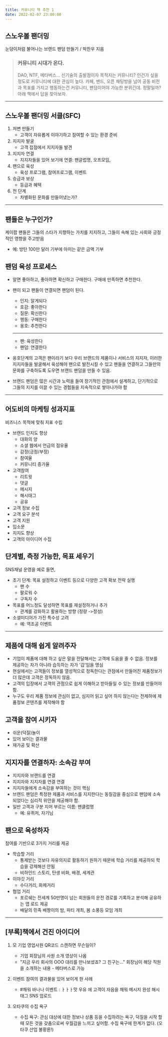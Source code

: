 ```yaml
---
title: 커뮤니티 책 추천 1
date: 2022-02-07 23:00:00
---
```




## 스노우볼 팬더밍

눈덩이처럼 불어나는 브랜드 팬덤 만들기 / 박찬우 지음

> ### 커뮤니티 시대가 온다.
> DAO, NTF, 메타버스... 신기술의 출발점이자 목적지는 커뮤니티? 인건가 싶을 정도로 커뮤니티에 대한 관심이 높다. 카페, 밴드, 오픈 채팅방을 넘어 공동 비전과 목표를 가지고 행동하는건 커뮤니티, 팬덤이어야 가능한 분위긴데. 정말일까? 아래 책에서 답을 찾아보자.

---

## 스노우볼 팬더밍 서클(SFC)

1. 저변 만들기
    - 고객이 자유롭게 이야기하고 참여할 수 있는 환경 준비
2. 지지자 발굴
    - 고객 접점에서 지지자들 발견
3. 지지자 연결
    - 지지자들을 있어 보기에 연결: 팬글럽명, 오프모임, 
4. 팬으로 육성 
    - 육성 프로그램, 참여프로그램, 이벤트
5. 승급과 보상
    - 등급과 혜택
6. 전 단계
    - 차별화된 문화를 만들어냈는가?

---

## 팬들은 누구인가?

케이팝 팬들은 그들의 스타가 지향하는 가치를 지지하고, 그들이 속해 있는 사회와 긍정적인 영향을 주고받음
- 예: 방탄 100만 달러 기부에 아미는 같은 금액 기부

## 팬덤 육성 프로세스

- 알면 좋아하고, 좋아하면 확신하고 구매한다. 구매에 만족하면 추천한다.
- 팬이 되고 팬들이 연결되면 팬덤이 된다.

    - 인지: 알게되다
    - 호감: 좋아한다
    - 질문: 확신한다
    - 행동: 구매한다
    - 옹호: 추천한다
    
    ---
    
    - 팬: 육성한다
    - 팬덤: 연결한다

- 옹호단계의 고객은 팬이라기 보다 우리 브랜드의 제품이나 서비스의 지지자, 이러한 지지자들을 발굴해서 육성해야 팬으로 발전시킬 수 있고 팬들을 연결하고 그들만의 문화를 구축하도록 도우면 브랜드 팬덤을 만들 수 있음.

- 브랜드 팬덤은 많은 시간과 노력을 들여 장기적인 관점에서 설계하고, 단기적으로 그들의 지지를 이끌 수 있는 경험들을 지속적으로 쌓아나가야 함

---

## 어도비의 마케팅 성과지표

비즈니스 목적에 맞춰 지표 수립
- 브랜드 인지도 향상
    - 대화의 양
    - 소셜 웹에서 언급의 점유율
    - 감정(긍정/부정)
    - 참여율
    - 커뮤니티 증가율
- 고객참여
    - 리트윗
     - 댓글
    - 메시지
    - 해시태그
    - 공유
- 고객 정보 수집
- 고객 요구 분석
- 고객 지원
- 입소문
- 지지도 향상
- 고객의 아이디어 수집


## 단계별, 측정 가능한, 목표 세우기

SNS채널 운영을 예로 들면, 
-  초기 단계: 목표 설정하고 이벤트 등으로 다양한 고객 확보 전략 실행
    - 팬 수
    - 팔로워 수
    - 구독자 수
- 목표를 어느정도 달성하면 목표를 재설정하거나 추가
    - 관계를 강화하고 활용하는 방향 (정량 ->정성)
- 소셜미디어가 가진 특수성 고려
    - 예: 역조공 이벤트

---

## 제품에 대해 쉽게 알려주자

- 기업이 제품에 대해 하고 싶은 말을 전달해서는 고객에 도움을 줄 수 없음. 정보를 제공하는 자가 아니라 습득하는 자가 '갑'임을 명심
- 현실에서는 고객들이 정보를 열성적으로 정독한다는 관점에서 만들어진 제품정보가 더 많은데 고객은 정독하지 않음.
- 고객의 입장에서 고객의 관점으로 쉽게 이해하고 받아들일 수 있는 정보를 만들어야 함. 
- 누구도 우리 제품 정보에 관심이 없고, 심지어 읽고 싶어 하지 않는다는 전제하에 제품정보 콘텐츠를 제작해야 함 


## 고객을 참여 시키자
- 쉬운(덕질)놀이
- 있어 보이는 결과물
- 재가공 및 확산

## 지지자를 연결하자: 소속감 부여

- 지지자와 브랜드를 연결
- 지지자와 지지자를 연결 연결
- 지지자들에게 소속감을 부여하는 것이 핵심
- 브랜드 팬덤은 특정한 제품과 서비스를 지지한다는 동질감을 중심으로 팬덤에 소속되었다는 심리적 위안을 제공해야 함.
-   일반 고객과 구분 지어 부르는 이름: 팬클럽명
    - 예: 유퀴저, 자기님

## 팬으로 육성하자

참여를 기반으로 3가지 거리를 제공
- 학습할 거리
    - 통제받는 것보다 자유의지로 활동하기 원하기 때문에 학습 거리를 제공하되 학습을 강제해선 안됨
    - 비하인드 스토리, 탄생 비화, 배경, 세계관
- 이야깃 거리
    - 수다거리, 화제거리
- 협업 거리
    - 포르쉐는 전세계 50만명이 넘는 회원들의 운전 경로를 기록하고 분석해 공유하는 앱 로드 제공
    - 배달의 민족 배짱이의 밤, 파티 개최, 봄 소풍등 모임 개최

---

## [부록]책에서 건진 아이디어

1. 모 기업 영업사원 QR코드 스캔하면 무슨일이?
    - 기업 회장님의 사원 소개 영상이 나옴
    - "지금 우리 회사의 OOO 대리를 만나보셨죠? 그 친구는..." 회장님이 해당 직원을 소개하는 내용 - 메타버스로 가능

2. 이벤트 참여의 결과물을 있어 보이게 한 사례
    - #채워 바나나 이벤트 : ㅏㅏㅏ맛 우유 에 고객이 자음을 채워 메시지 완성 해시태그 SNS 업로드

3. 오타쿠의 수집 욕구
    - 수집 욕구: 관심 대상에 대한 정보나 상품 등을 수집하려는 욕구, 덕질을 시작 할 때 모든 것을 갖춤으로써 우월감을 느끼고 싶어함. 수집 욕구에 한계가 없다. (오타쿠 산업 불황론!)




